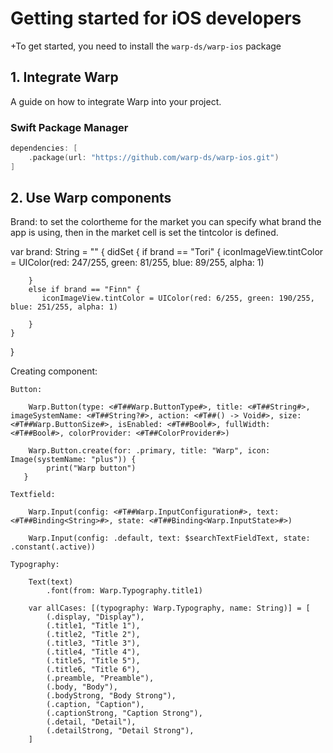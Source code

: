 
# Getting started for iOS developers

+To get started, you need to install the `warp-ds/warp-ios` package

## 1. Integrate Warp

A guide on how to integrate Warp into your project.

### Swift Package Manager

```swift
dependencies: [
    .package(url: "https://github.com/warp-ds/warp-ios.git")
]
```

## 2. Use Warp components

Brand: to set the colortheme for the market you can specify what brand the app is using, then in the market cell is set the tintcolor is defined.
  
var brand: String = "" {
    didSet {
        if brand == "Tori" {
             iconImageView.tintColor = UIColor(red: 247/255, green: 81/255, blue: 89/255, alpha: 1)

        }
        else if brand == "Finn" {
           iconImageView.tintColor = UIColor(red: 6/255, green: 190/255, blue: 251/255, alpha: 1)

        }
    }
}

Creating component:

    Button:

        Warp.Button(type: <#T##Warp.ButtonType#>, title: <#T##String#>, imageSystemName: <#T##String?#>, action: <#T##() -> Void#>, size: <#T##Warp.ButtonSize#>, isEnabled: <#T##Bool#>, fullWidth: <#T##Bool#>, colorProvider: <#T##ColorProvider#>)

        Warp.Button.create(for: .primary, title: "Warp", icon: Image(systemName: "plus")) {
            print("Warp button")
       }

    Textfield:

        Warp.Input(config: <#T##Warp.InputConfiguration#>, text: <#T##Binding<String>#>, state: <#T##Binding<Warp.InputState>#>)

        Warp.Input(config: .default, text: $searchTextFieldText, state: .constant(.active))

    Typography:

        Text(text)
            .font(from: Warp.Typography.title1)

        var allCases: [(typography: Warp.Typography, name: String)] = [
            (.display, "Display"),
            (.title1, "Title 1"),
            (.title2, "Title 2"),
            (.title3, "Title 3"),
            (.title4, "Title 4"),
            (.title5, "Title 5"),
            (.title6, "Title 6"),
            (.preamble, "Preamble"),
            (.body, "Body"),
            (.bodyStrong, "Body Strong"),
            (.caption, "Caption"),
            (.captionStrong, "Caption Strong"),
            (.detail, "Detail"),
            (.detailStrong, "Detail Strong"),
        ] 



           
